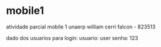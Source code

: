 # mobile1
atividade parcial mobile 1 unaerp
william cerri falcon - 823513

dado dos usuarios para login:
usuario: user
senha: 123
